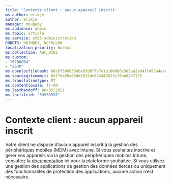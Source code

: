 ```yaml
---
title: 'Contexte client : aucun appareil inscrit'
ms.author: erikje
author: erikje
manager: dougeby
ms.audience: Admin
ms.topic: article
ms.service: o365-administration
ROBOTS: NOINDEX, NOFOLLOW
localization_priority: Normal
ms.collection: Adm_O365
ms.custom:
- "6700004"
- "2630"
ms.openlocfilehash: b6a5738d933ebe63d6ffb7e1a1008b6e3d5ea2ad47f453a4aa0028e566f344ec
ms.sourcegitcommit: b5f7da89a650d2915dc652449623c78be6247175
ms.translationtype: MT
ms.contentlocale: fr-FR
ms.lasthandoff: 08/05/2021
ms.locfileid: "53930537"
---
```

# <a name="client-context---no-enrolled-devices"></a>Contexte client : aucun appareil inscrit

Votre client ne dispose d’aucun appareil inscrit à la gestion des périphériques mobiles (MDM) avec Intune. Si vous souhaitez inscrire et gérer vos appareils via la gestion des périphériques mobiles Intune, consultez la [documentation](https://docs.microsoft.com/intune/device-enrollment) ici pour la plateforme souhaitée. Si vous utilisez une gestion des applications de gestion des données tierces ou uniquement des fonctionnalités de protection des applications, aucune action n’est nécessaire. 
